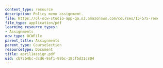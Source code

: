 ```yaml
---
content_type: resource
description: Policy memo assignment.
file: https://ol-ocw-studio-app-qa.s3.amazonaws.com/courses/15-575-research-seminar-in-it-and-organizations-economic-perspectives-spring-2004/cb72b4bcdcd69af199bc18cf5d31c804_april1assign.pdf
file_type: application/pdf
learning_resource_types:
- Assignments
ocw_type: OCWFile
parent_title: Assignments
parent_type: CourseSection
resourcetype: Document
title: april1assign.pdf
uid: cb72b4bc-dcd6-9af1-99bc-18cf5d31c804
---
```

